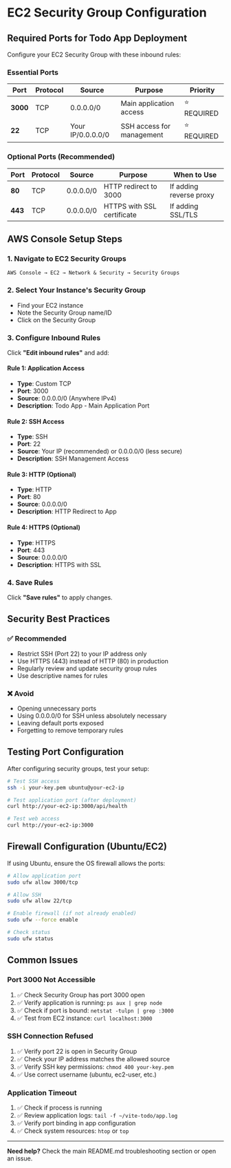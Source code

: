 # EC2 Security Group Configuration

## Required Ports for Todo App Deployment

Configure your EC2 Security Group with these inbound rules:

### Essential Ports

| Port | Protocol | Source | Purpose | Priority |
|------|----------|---------|---------|----------|
| **3000** | TCP | 0.0.0.0/0 | Main application access | ⭐ REQUIRED |
| **22** | TCP | Your IP/0.0.0.0/0 | SSH access for management | ⭐ REQUIRED |

### Optional Ports (Recommended)

| Port | Protocol | Source | Purpose | When to Use |
|------|----------|---------|---------|-------------|
| **80** | TCP | 0.0.0.0/0 | HTTP redirect to 3000 | If adding reverse proxy |
| **443** | TCP | 0.0.0.0/0 | HTTPS with SSL certificate | If adding SSL/TLS |

## AWS Console Setup Steps

### 1. Navigate to EC2 Security Groups
```
AWS Console → EC2 → Network & Security → Security Groups
```

### 2. Select Your Instance's Security Group
- Find your EC2 instance
- Note the Security Group name/ID
- Click on the Security Group

### 3. Configure Inbound Rules
Click **"Edit inbound rules"** and add:

#### Rule 1: Application Access
- **Type**: Custom TCP
- **Port**: 3000
- **Source**: 0.0.0.0/0 (Anywhere IPv4)
- **Description**: Todo App - Main Application Port

#### Rule 2: SSH Access
- **Type**: SSH
- **Port**: 22  
- **Source**: Your IP (recommended) or 0.0.0.0/0 (less secure)
- **Description**: SSH Management Access

#### Rule 3: HTTP (Optional)
- **Type**: HTTP
- **Port**: 80
- **Source**: 0.0.0.0/0
- **Description**: HTTP Redirect to App

#### Rule 4: HTTPS (Optional)
- **Type**: HTTPS  
- **Port**: 443
- **Source**: 0.0.0.0/0
- **Description**: HTTPS with SSL

### 4. Save Rules
Click **"Save rules"** to apply changes.

## Security Best Practices

### ✅ Recommended
- Restrict SSH (Port 22) to your IP address only
- Use HTTPS (443) instead of HTTP (80) in production
- Regularly review and update security group rules
- Use descriptive names for rules

### ❌ Avoid
- Opening unnecessary ports
- Using 0.0.0.0/0 for SSH unless absolutely necessary
- Leaving default ports exposed
- Forgetting to remove temporary rules

## Testing Port Configuration

After configuring security groups, test your setup:

```bash
# Test SSH access
ssh -i your-key.pem ubuntu@your-ec2-ip

# Test application port (after deployment)
curl http://your-ec2-ip:3000/api/health

# Test web access
curl http://your-ec2-ip:3000
```

## Firewall Configuration (Ubuntu/EC2)

If using Ubuntu, ensure the OS firewall allows the ports:

```bash
# Allow application port
sudo ufw allow 3000/tcp

# Allow SSH  
sudo ufw allow 22/tcp

# Enable firewall (if not already enabled)
sudo ufw --force enable

# Check status
sudo ufw status
```

## Common Issues

### Port 3000 Not Accessible
1. ✅ Check Security Group has port 3000 open
2. ✅ Verify application is running: `ps aux | grep node`
3. ✅ Check if port is bound: `netstat -tulpn | grep :3000`
4. ✅ Test from EC2 instance: `curl localhost:3000`

### SSH Connection Refused
1. ✅ Verify port 22 is open in Security Group
2. ✅ Check your IP address matches the allowed source
3. ✅ Verify SSH key permissions: `chmod 400 your-key.pem`
4. ✅ Use correct username (ubuntu, ec2-user, etc.)

### Application Timeout
1. ✅ Check if process is running
2. ✅ Review application logs: `tail -f ~/vite-todo/app.log`
3. ✅ Verify port binding in app configuration
4. ✅ Check system resources: `htop` or `top`

---

**Need help?** Check the main README.md troubleshooting section or open an issue.
